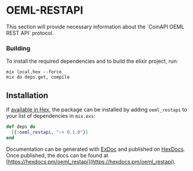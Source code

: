# OEML-RESTAPI

This section will provide necessary information about the &#x60;CoinAPI OEML REST API&#x60; protocol. 

### Building

To install the required dependencies and to build the elixir project, run:
```
mix local.hex --force
mix do deps.get, compile
```

## Installation

If [available in Hex](https://hex.pm/docs/publish), the package can be installed
by adding `oeml_restapi` to your list of dependencies in `mix.exs`:

```elixir
def deps do
  [{:oeml_restapi, "~> 0.1.0"}]
end
```

Documentation can be generated with [ExDoc](https://github.com/elixir-lang/ex_doc)
and published on [HexDocs](https://hexdocs.pm). Once published, the docs can
be found at [https://hexdocs.pm/oeml_restapi](https://hexdocs.pm/oeml_restapi).
